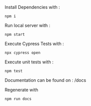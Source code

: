 Install Dependencies with :

```
npm i
```

Run local server with :

```
npm start
```

Execute Cypress Tests with :

```
npx cypress open
```

Execute unit tests with :

```
npm test
```

Documentation can be found on : /docs

Regenerate with

```
npm run docs
```
